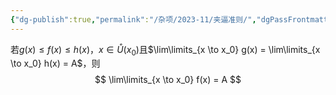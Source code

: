 ```yaml
---
{"dg-publish":true,"permalink":"/杂项/2023-11/夹逼准则/","dgPassFrontmatter":true}
---
```


若$g(x) \leq f(x) \leq h(x)$，$x \in \mathring{U}(x_0)$且$\lim\limits_{x \to x_0} g(x) = \lim\limits_{x \to x_0} h(x) = A$，则
$$
\lim\limits_{x \to x_0} f(x) = A
$$